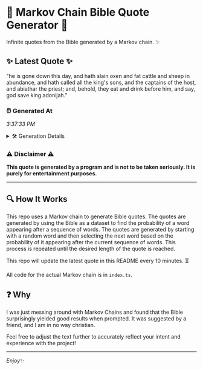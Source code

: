 # 📖 Markov Chain Bible Quote Generator 📖

Infinite quotes from the Bible generated by a Markov chain. ✨

## ✨ Latest Quote ✨
"he is gone down this day, and hath slain oxen and fat cattle and sheep in abundance, and hath called all the king's sons, and the captains of the host, and abiathar the priest; and, behold, they eat and drink before him, and say, god save king adonijah."

### ⏰ Generated At
*3:37:33 PM*

<details>
    <summary>🛠️ Generation Details</summary>
    <p>
        <strong>🌱 Seed:</strong> he<br>
        <strong>🔄 Iterations:</strong> 47<br>
        <strong>📜 Context History:</strong><br>[ he ]: is<br>[ he, is ]: gone<br>[ he, is, gone ]: down<br>[ he, is, gone, down ]: this<br>[ he, is, gone, down, this ]: day,<br>[ he, is, gone, down, this, day, ]: and<br>[ is, gone, down, this, day,, and ]: hath<br>[ gone, down, this, day,, and, hath ]: slain<br>[ down, this, day,, and, hath, slain ]: oxen<br>[ this, day,, and, hath, slain, oxen ]: and<br>[ day,, and, hath, slain, oxen, and ]: fat<br>[ and, hath, slain, oxen, and, fat ]: cattle<br>[ hath, slain, oxen, and, fat, cattle ]: and<br>[ slain, oxen, and, fat, cattle, and ]: sheep<br>[ oxen, and, fat, cattle, and, sheep ]: in<br>[ and, fat, cattle, and, sheep, in ]: abundance,<br>[ fat, cattle, and, sheep, in, abundance, ]: and<br>[ cattle, and, sheep, in, abundance,, and ]: hath<br>[ and, sheep, in, abundance,, and, hath ]: called<br>[ sheep, in, abundance,, and, hath, called ]: all<br>[ in, abundance,, and, hath, called, all ]: the<br>[ abundance,, and, hath, called, all, the ]: king's<br>[ and, hath, called, all, the, king's ]: sons,<br>[ hath, called, all, the, king's, sons, ]: and<br>[ called, all, the, king's, sons,, and ]: the<br>[ all, the, king's, sons,, and, the ]: captains<br>[ the, king's, sons,, and, the, captains ]: of<br>[ king's, sons,, and, the, captains, of ]: the<br>[ sons,, and, the, captains, of, the ]: host,<br>[ and, the, captains, of, the, host, ]: and<br>[ the, captains, of, the, host,, and ]: abiathar<br>[ captains, of, the, host,, and, abiathar ]: the<br>[ of, the, host,, and, abiathar, the ]: priest;<br>[ the, host,, and, abiathar, the, priest; ]: and,<br>[ host,, and, abiathar, the, priest;, and, ]: behold,<br>[ and, abiathar, the, priest;, and,, behold, ]: they<br>[ abiathar, the, priest;, and,, behold,, they ]: eat<br>[ the, priest;, and,, behold,, they, eat ]: and<br>[ priest;, and,, behold,, they, eat, and ]: drink<br>[ and,, behold,, they, eat, and, drink ]: before<br>[ behold,, they, eat, and, drink, before ]: him,<br>[ they, eat, and, drink, before, him, ]: and<br>[ eat, and, drink, before, him,, and ]: say,<br>[ and, drink, before, him,, and, say, ]: god<br>[ drink, before, him,, and, say,, god ]: save<br>[ before, him,, and, say,, god, save ]: king<br>[ him,, and, say,, god, save, king ]: adonijah.<br>
    </p>
</details>

### ⚠️ Disclaimer ⚠️
**This quote is generated by a program and is not to be taken seriously. It is purely for entertainment purposes.**

---

## 🔍 How It Works

This repo uses a Markov chain to generate Bible quotes. The quotes are generated by using the Bible as a dataset to find the probability of a word appearing after a sequence of words. The quotes are generated by starting with a random word and then selecting the next word based on the probability of it appearing after the current sequence of words. This process is repeated until the desired length of the quote is reached.

This repo will update the latest quote in this README every 10 minutes. ⏳

All code for the actual Markov chain is in `index.ts`.

## ❓ Why

I was just messing around with Markov Chains and found that the Bible surprisingly yielded good results when prompted. 
It was suggested by a friend, and I am in no way christian.

Feel free to adjust the text further to accurately reflect your intent and experience with the project!

---

*Enjoy*✨
